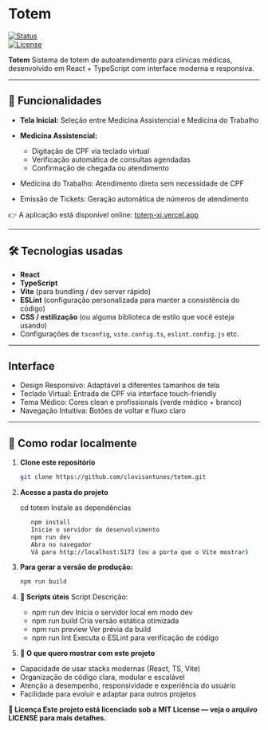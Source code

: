 # Totem

[![Status](https://img.shields.io/badge/status-em%20desenvolvimento-yellow)](#)  
[![License](https://img.shields.io/badge/license-MIT-blue)](#LICENSE)  

**Totem** Sistema de totem de autoatendimento para clínicas médicas, desenvolvido em React + TypeScript com interface moderna e responsiva.

---

## 📌 Funcionalidades

- **Tela Inicial:** Seleção entre Medicina Assistencial e Medicina do Trabalho
- **Medicina Assistencial:**
   - Digitação de CPF via teclado virtual
   - Verificação automática de consultas agendadas
   - Confirmação de chegada ou atendimento

- Medicina do Trabalho: Atendimento direto sem necessidade de CPF
- Emissão de Tickets: Geração automática de números de atendimento

👉 A aplicação está disponível online: [totem-xi.vercel.app](https://totem-xi.vercel.app)  

---

## 🛠 Tecnologias usadas

- **React**  
- **TypeScript**  
- **Vite** (para bundling / dev server rápido)  
- **ESLint** (configuração personalizada para manter a consistência do código)  
- **CSS / estilização** (ou alguma biblioteca de estilo que você esteja usando)  
- Configurações de `tsconfig`, `vite.config.ts`, `eslint.config.js` etc.

---

## Interface

- Design Responsivo: Adaptável a diferentes tamanhos de tela
- Teclado Virtual: Entrada de CPF via interface touch-friendly
- Tema Médico: Cores clean e profissionais (verde médico + branco)
- Navegação Intuitiva: Botões de voltar e fluxo claro
---

## 🚀 Como rodar localmente

1. **Clone este repositório**  
   ```bash
   git clone https://github.com/clovisantunes/totem.git

2. **Acesse a pasta do projeto**

      cd totem
      Instale as dependências

   ```bash
      npm install
      Inicie o servidor de desenvolvimento
      npm run dev
      Abra no navegador
      Vá para http://localhost:5173 (ou a porta que o Vite mostrar)

3. **Para gerar a versão de produção:**

   ```bash
   npm run build
   
   
4. **🧪 Scripts úteis** 
 Script	Descrição:
   - npm run dev	Inicia o servidor local em modo dev
   - npm run build	Cria versão estática otimizada
   - npm run preview	Ver prévia da build
   - npm run lint	Executa o ESLint para verificação de código





5. **🎯 O que quero mostrar com este projeto**
- Capacidade de usar stacks modernas (React, TS, Vite)
- Organização de código clara, modular e escalável
- Atenção a desempenho, responsividade e experiência do usuário
- Facilidade para evoluir e adaptar para outros projetos


**📝 Licença
Este projeto está licenciado sob a MIT License — veja o arquivo LICENSE para mais detalhes.**
